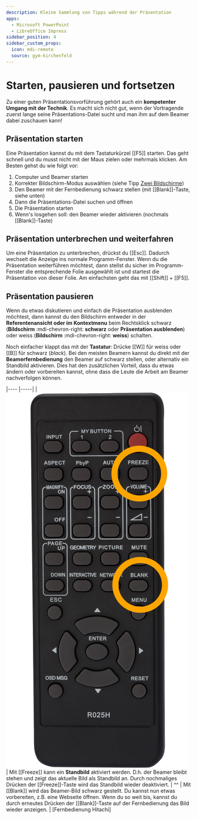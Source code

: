 ```yaml
---
description: Kleine Sammlung von Tipps während der Präsentation
apps:
  - Microsoft PowerPoint
  - LibreOffice Impress
sidebar_position: 4
sidebar_custom_props:
  icon: mdi-remote
  source: gym-kirchenfeld
---
```


# Starten, pausieren und fortsetzen



Zu einer guten Präsentationsvorführung gehört auch ein **kompetenter Umgang mit der Technik**. Es macht sich nicht gut, wenn der Vortragende zuerst lange seine Präsentations-Datei sucht und man ihm auf dem Beamer dabei zuschauen kann!

## Präsentation starten
Eine Präsentation kannst du mit dem Tastaturkürzel [[F5]] starten. Das geht schnell und du musst nicht mit der Maus zielen oder mehrmals klicken. Am Besten gehst du wie folgt vor:

1. Computer und Beamer starten
2. Korrekter Bildschirm-Modus auswählen (siehe Tipp [Zwei Bildschirme](../zwei-bildschirme))
3. Den Beamer mit der Fernbedienung schwarz stellen (mit [[Blank]]-Taste, siehe unten)
4. Dann die Präsentations-Datei suchen und öffnen
5. Die Präsentation starten
6. Wenn's losgehen soll: den Beamer wieder aktivieren (nochmals [[Blank]]-Taste)

## Präsentation unterbrechen und weiterfahren
Um eine Präsentation zu unterbrechen, drückst du [[Esc]]. Dadurch wechselt die Anzeige ins normale Programm-Fenster. Wenn du die Präsentation weiterführen möchtest, dann stellst du sicher im Programm-Fenster die entsprechende Folie ausgewählt ist und startest die Präsentation von dieser Folie. Am einfachsten geht das mit [[Shift]] + [[F5]].

## Präsentation pausieren
Wenn du etwas diskutieren und einfach die Präsentation ausblenden möchtest, dann kannst du den Bildschirm entweder in der **Referentenansicht oder im Kontextmenu** beim Rechtsklick schwarz (__Bildschirm__ :mdi-chevron-right: __schwarz__ oder __Präsentation ausblenden__) oder weiss (__Bildschirm__ :mdi-chevron-right: __weiss__) schalten.

Noch einfacher klappt das mit der **Tastatur**: Drücke [[W]] für weiss oder [[B]] für schwarz (*black*).
Bei den meisten Beamern kannst du direkt mit der **Beamerfernbedienung** den Beamer auf schwarz stellen, oder alternativ ein Standbild aktivieren. Dies hat den zusätzlichen Vorteil, dass du etwas ändern oder vorbereiten kannst, ohne dass die Leute die Arbeit am Beamer nachverfolgen können.



|---- |-----|
| ![Fernbedienung Hitachi](./images/remote.png) |  Mit [[Freeze]] kann ein **Standbild** aktiviert werden. D.h. der Beamer bleibt stehen und zeigt das aktuelle Bild als Standbild an. Durch nochmaliges Drücken der [[Freeze]]-Taste wird das Standbild wieder deaktiviert.
| ^^   | Mit [[Blank]] wird das Beamer-Bild schwarz gestellt. Du kannst nun etwas vorbereiten, z.B. eine Webseite öffnen. Wenn du so weit bis, kannst du durch erneutes Drücken der [[Blank]]-Taste auf der Fernbedienung das Bild wieder anzeigen.    |
[Fernbedienung Hitachi]


